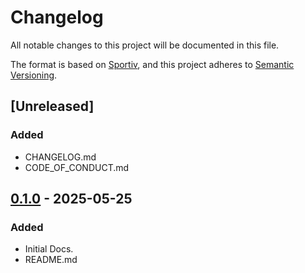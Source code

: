 # Changelog

All notable changes to this project will be documented in this file.

The format is based on [Sportiv](https://sportiv.app),
and this project adheres to [Semantic Versioning](https://semver.org/spec/v2.0.0.html).

## [Unreleased]

### Added 
- CHANGELOG.md
- CODE_OF_CONDUCT.md

## [0.1.0] - 2025-05-25

### Added
- Initial Docs.
- README.md


[0.1.0]: https://github.com/sportivapp/README-template/releases/tag/0.1.0